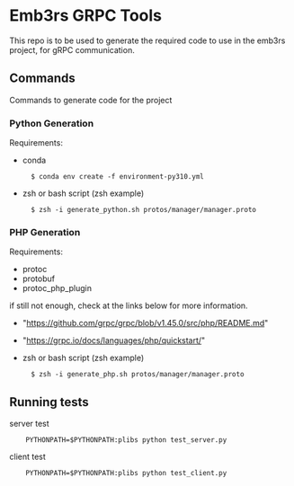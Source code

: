 # Emb3rs GRPC Tools

This repo is to be used to generate the required code to use in the emb3rs project, for gRPC communication.

## Commands

Commands to generate code for the project

### Python Generation


Requirements:

- conda

        $ conda env create -f environment-py310.yml

- zsh or bash script (zsh example)

        $ zsh -i generate_python.sh protos/manager/manager.proto


### PHP Generation

Requirements:

- protoc
- protobuf
- protoc_php_plugin

if still not enough, check at the links below for more information.
- "https://github.com/grpc/grpc/blob/v1.45.0/src/php/README.md"
- "https://grpc.io/docs/languages/php/quickstart/"

- zsh or bash script (zsh example)

        $ zsh -i generate_php.sh protos/manager/manager.proto

## Running tests

server test

        PYTHONPATH=$PYTHONPATH:plibs python test_server.py

client test

        PYTHONPATH=$PYTHONPATH:plibs python test_client.py